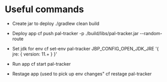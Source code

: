 # Useful commands


* Create jar to deploy
./gradlew clean build

* Deploy app
cf push pal-tracker  -p ./build/libs/pal-tracker.jar --random-route


* Set jdk for env
cf set-env pal-tracker JBP_CONFIG_OPEN_JDK_JRE '{ jre: { version: 11.+ } }'

* Run app
cf start pal-tracker

* Restage app (used to pick up env changes"
cf restage pal-tracker




